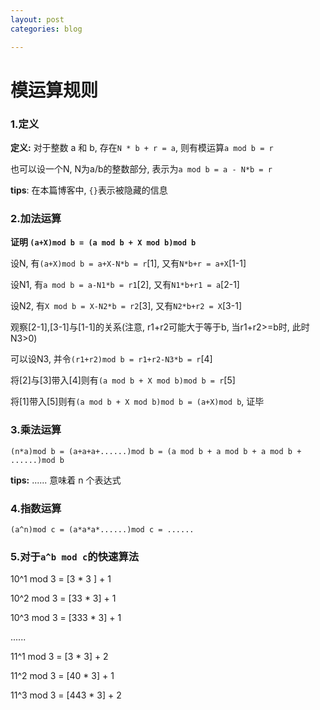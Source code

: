 ```yaml
---
layout: post
categories: blog

---
```


# 模运算规则



### 1.定义

**定义:** 对于整数 a 和 b, 存在`N * b + r = a`, 则有模运算`a mod b = r`

也可以设一个N, N为a/b的整数部分, 表示为`a mod b = a - N*b = r`  

**tips**: 在本篇博客中, `{}`表示被隐藏的信息



### 2.加法运算

**证明 `(a+X)mod b = (a mod b + X mod b)mod b`**

设N, 有`(a+X)mod b = a+X-N*b = r`[1], 又有`N*b+r = a+X`[1-1]

设N1, 有`a mod b = a-N1*b = r1`[2], 又有`N1*b+r1 = a`[2-1]

设N2, 有`X mod b = X-N2*b = r2`[3], 又有`N2*b+r2 = X`[3-1]

观察[2-1],[3-1]与[1-1]的关系(注意, r1+r2可能大于等于b, 当r1+r2>=b时, 此时N3>0)

可以设N3, 并令`(r1+r2)mod b = r1+r2-N3*b = r`[4]

将[2]与[3]带入[4]则有`(a mod b + X mod b)mod b = r`[5]

将[1]带入[5]则有`(a mod b + X mod b)mod b = (a+X)mod b`, 证毕



### 3.乘法运算

`(n*a)mod b = (a+a+a+......)mod b = (a mod b + a mod b + a mod b + ......)mod b`

**tips:** ...... 意味着 n 个表达式



### 4.指数运算

`(a^n)mod c = (a*a*a*......)mod c = ...... `



### 5.对于`a^b mod c`的快速算法

10^1 mod 3 = [3 * 3 ] + 1

10^2 mod 3 =  [33 * 3] + 1

10^3 mod 3 = [333 * 3] + 1

......

11^1 mod 3 = [3 * 3] + 2

11^2 mod 3 = [40 * 3] + 1

11^3 mod 3 = [443 * 3] + 2







